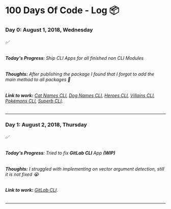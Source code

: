 # 100 Days Of Code - **Log** 📦

### **Day 0: August 1, 2018, Wednesday** 

<h6>✅</h6>

###### **Today's Progress**: Ship CLI Apps for all finished non CLI Modules

###### **Thoughts:** After publishing the package I found that I forgot to add the main method to all packages 🤣

###### **Link to work:** [Cat Names CLI](https://gitlab.com/yoginth/catnamescli), [Dog Names CLI](https://gitlab.com/yoginth/dognamescli), [Heroes CLI](https://gitlab.com/yoginth/heroescli), [Villains CLI](https://gitlab.com/yoginth/villainscli), [Pokémons CLI](https://gitlab.com/yoginth/pokemonscli), [Superb CLI](https://gitlab.com/yoginth/superbcli).

---

### **Day 1: August 2, 2018, Thursday** 

<h6>✅</h6>

###### **Today's Progress**: Tried to fix **GitLab CLI** App **(WIP)**

###### **Thoughts:** I struggled with implementing on vector argument detection, still it is not fixed 😭

###### **Link to work:** [GitLab CLI](https://gitlab.com/yoginth/gitlabcli).

---